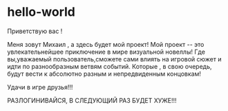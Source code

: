 # hello-world

Приветствую вас !

Меня зовут Михаил , а здесь будет мой проект! Мой проект -- это увлекательнейшее приключение в мире визуальной новеллы! Где вы,уважаемый пользователь,сможете сами влиять на игровой сюжет и идти по разнообразным ветвям событий. Которые , в свою очередь, будут вести к абсолютно разным и непредвиденным концовкам!

Удачи в игре друзья!!!
 
 
 
 РАЗЛОГИНИВАЙСЯ, В СЛЕДУЮЩИЙ РАЗ БУДЕТ ХУЖЕ!!!
